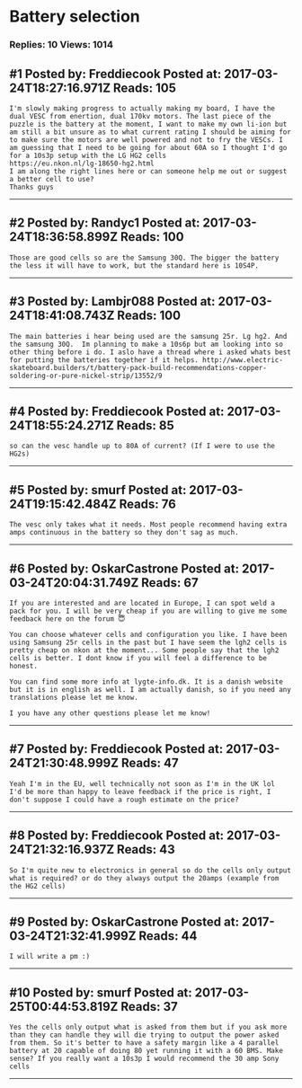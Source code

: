 # Battery selection

### Replies: 10 Views: 1014

## \#1 Posted by: Freddiecook Posted at: 2017-03-24T18:27:16.971Z Reads: 105

```
I'm slowly making progress to actually making my board, I have the dual VESC from enertion, dual 170kv motors. The last piece of the puzzle is the battery at the moment, I want to make my own li-ion but am still a bit unsure as to what current rating I should be aiming for to make sure the motors are well powered and not to fry the VESCs. I am guessing that I need to be going for about 60A so I thought I'd go for a 10s3p setup with the LG HG2 cells
https://eu.nkon.nl/lg-18650-hg2.html 
I am along the right lines here or can someone help me out or suggest a better cell to use?
Thanks guys
```

---
## \#2 Posted by: Randyc1 Posted at: 2017-03-24T18:36:58.899Z Reads: 100

```
Those are good cells so are the Samsung 30Q. The bigger the battery the less it will have to work, but the standard here is 10S4P.
```

---
## \#3 Posted by: Lambjr088 Posted at: 2017-03-24T18:41:08.743Z Reads: 100

```
The main batteries i hear being used are the samsung 25r. Lg hg2. And the samsung 30Q.  Im planning to make a 10s6p but am looking into so other thing before i do. I aslo have a thread where i asked whats best for putting the batteries together if it helps. http://www.electric-skateboard.builders/t/battery-pack-build-recommendations-copper-soldering-or-pure-nickel-strip/13552/9
```

---
## \#4 Posted by: Freddiecook Posted at: 2017-03-24T18:55:24.271Z Reads: 85

```
so can the vesc handle up to 80A of current? (If I were to use the HG2s)
```

---
## \#5 Posted by: smurf Posted at: 2017-03-24T19:15:42.484Z Reads: 76

```
The vesc only takes what it needs. Most people recommend having extra amps continuous in the battery so they don't sag as much.
```

---
## \#6 Posted by: OskarCastrone Posted at: 2017-03-24T20:04:31.749Z Reads: 67

```
If you are interested and are located in Europe, I can spot weld a pack for you. I will be very cheap if you are willing to give me some feedback here on the forum 😇 

You can choose whatever cells and configuration you like. I have been using Samsung 25r cells in the past but I have seem the lgh2 cells is pretty cheap on nkon at the moment... Some people say that the lgh2 cells is better. I dont know if you will feel a difference to be honest.

You can find some more info at lygte-info.dk. It is a danish website but it is in english as well. I am actually danish, so if you need any translations please let me know. 

I you have any other questions please let me know!
```

---
## \#7 Posted by: Freddiecook Posted at: 2017-03-24T21:30:48.999Z Reads: 47

```
Yeah I'm in the EU, well technically not soon as I'm in the UK lol 
I'd be more than happy to leave feedback if the price is right, I don't suppose I could have a rough estimate on the price?
```

---
## \#8 Posted by: Freddiecook Posted at: 2017-03-24T21:32:16.937Z Reads: 43

```
So I'm quite new to electronics in general so do the cells only output what is required? or do they always output the 20amps (example from the HG2 cells)
```

---
## \#9 Posted by: OskarCastrone Posted at: 2017-03-24T21:32:41.999Z Reads: 44

```
I will write a pm :)
```

---
## \#10 Posted by: smurf Posted at: 2017-03-25T00:44:53.819Z Reads: 37

```
Yes the cells only output what is asked from them but if you ask more than they can handle they will die trying to output the power asked from them. So it's better to have a safety margin like a 4 parallel battery at 20 capable of doing 80 yet running it with a 60 BMS. Make sense? If you really want a 10s3p I would recommend the 30 amp Sony cells
```

---
